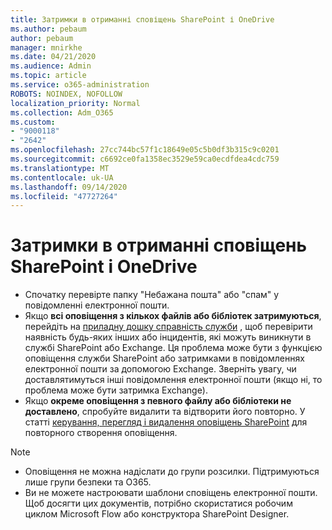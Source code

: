 ```yaml
---
title: Затримки в отриманні сповіщень SharePoint і OneDrive
ms.author: pebaum
author: pebaum
manager: mnirkhe
ms.date: 04/21/2020
ms.audience: Admin
ms.topic: article
ms.service: o365-administration
ROBOTS: NOINDEX, NOFOLLOW
localization_priority: Normal
ms.collection: Adm_O365
ms.custom:
- "9000118"
- "2642"
ms.openlocfilehash: 27cc744bc57f1c18649e05c5b0df3b315c9c0201
ms.sourcegitcommit: c6692ce0fa1358ec3529e59ca0ecdfdea4cdc759
ms.translationtype: MT
ms.contentlocale: uk-UA
ms.lasthandoff: 09/14/2020
ms.locfileid: "47727264"
---
```

# <a name="delays-in-receiving-sharepoint-and-onedrive-alerts"></a>Затримки в отриманні сповіщень SharePoint і OneDrive

- Спочатку перевірте папку "Небажана пошта" або "спам" у повідомленні електронної пошти.
- Якщо **всі оповіщення з кількох файлів або бібліотек затримуються**, перейдіть на [приладну дошку справність служби](https://portal.office.com/adminportal/home?ref=/servicehealth) , щоб перевірити наявність будь-яких інших або інцидентів, які можуть виникнути в службі SharePoint або Exchange. Ця проблема може бути з функцією оповіщення служби SharePoint або затримками в повідомленнях електронної пошти за допомогою Exchange. Зверніть увагу, чи доставлятимуться інші повідомлення електронної пошти (якщо ні, то проблема може бути затримка Exchange).
- Якщо **окреме оповіщення з певного файлу або бібліотеки не доставлено**, спробуйте видалити та відтворити його повторно. У статті [керування, перегляд і видалення оповіщень SharePoint](https://support.microsoft.com/office/99dfb19c-9a90-4a8c-aba1-aa8c8afb0de2) для повторного створення оповіщення.

> [!NOTE]
> - Оповіщення не можна надіслати до групи розсилки. Підтримуються лише групи безпеки та O365.
> - Ви не можете настроювати шаблони сповіщень електронної пошти. Щоб досягти цих документів, потрібно скористатися робочим циклом Microsoft Flow або конструктора SharePoint Designer.
